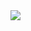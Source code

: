 <img align="center" src="https://media.discordapp.net/attachments/348083001940377600/792155260571484230/39d7f9y2olj51.gif">
